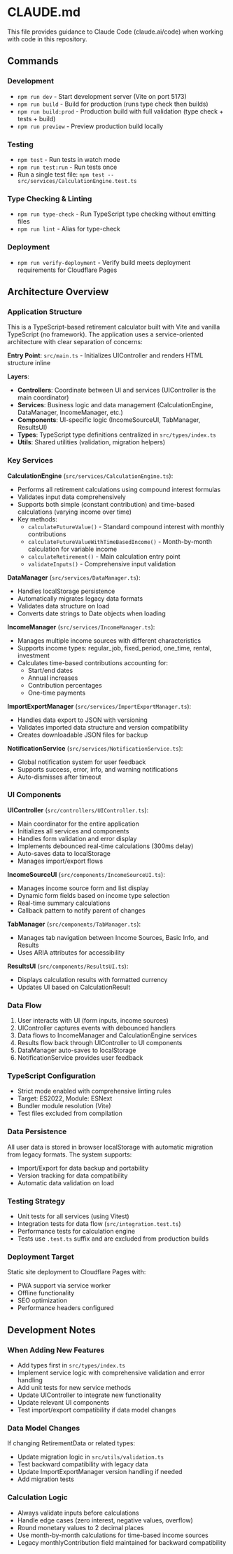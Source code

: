 # CLAUDE.md

This file provides guidance to Claude Code (claude.ai/code) when working with code in this repository.

## Commands

### Development
- `npm run dev` - Start development server (Vite on port 5173)
- `npm run build` - Build for production (runs type check then builds)
- `npm run build:prod` - Production build with full validation (type check + tests + build)
- `npm run preview` - Preview production build locally

### Testing
- `npm test` - Run tests in watch mode
- `npm run test:run` - Run tests once
- Run a single test file: `npm test -- src/services/CalculationEngine.test.ts`

### Type Checking & Linting
- `npm run type-check` - Run TypeScript type checking without emitting files
- `npm run lint` - Alias for type-check

### Deployment
- `npm run verify-deployment` - Verify build meets deployment requirements for Cloudflare Pages

## Architecture Overview

### Application Structure
This is a TypeScript-based retirement calculator built with Vite and vanilla TypeScript (no framework). The application uses a service-oriented architecture with clear separation of concerns:

**Entry Point**: `src/main.ts` - Initializes UIController and renders HTML structure inline

**Layers**:
- **Controllers**: Coordinate between UI and services (UIController is the main coordinator)
- **Services**: Business logic and data management (CalculationEngine, DataManager, IncomeManager, etc.)
- **Components**: UI-specific logic (IncomeSourceUI, TabManager, ResultsUI)
- **Types**: TypeScript type definitions centralized in `src/types/index.ts`
- **Utils**: Shared utilities (validation, migration helpers)

### Key Services

**CalculationEngine** (`src/services/CalculationEngine.ts`):
- Performs all retirement calculations using compound interest formulas
- Validates input data comprehensively
- Supports both simple (constant contribution) and time-based calculations (varying income over time)
- Key methods:
  - `calculateFutureValue()` - Standard compound interest with monthly contributions
  - `calculateFutureValueWithTimeBasedIncome()` - Month-by-month calculation for variable income
  - `calculateRetirement()` - Main calculation entry point
  - `validateInputs()` - Comprehensive input validation

**DataManager** (`src/services/DataManager.ts`):
- Handles localStorage persistence
- Automatically migrates legacy data formats
- Validates data structure on load
- Converts date strings to Date objects when loading

**IncomeManager** (`src/services/IncomeManager.ts`):
- Manages multiple income sources with different characteristics
- Supports income types: regular_job, fixed_period, one_time, rental, investment
- Calculates time-based contributions accounting for:
  - Start/end dates
  - Annual increases
  - Contribution percentages
  - One-time payments

**ImportExportManager** (`src/services/ImportExportManager.ts`):
- Handles data export to JSON with versioning
- Validates imported data structure and version compatibility
- Creates downloadable JSON files for backup

**NotificationService** (`src/services/NotificationService.ts`):
- Global notification system for user feedback
- Supports success, error, info, and warning notifications
- Auto-dismisses after timeout

### UI Components

**UIController** (`src/controllers/UIController.ts`):
- Main coordinator for the entire application
- Initializes all services and components
- Handles form validation and error display
- Implements debounced real-time calculations (300ms delay)
- Auto-saves data to localStorage
- Manages import/export flows

**IncomeSourceUI** (`src/components/IncomeSourceUI.ts`):
- Manages income source form and list display
- Dynamic form fields based on income type selection
- Real-time summary calculations
- Callback pattern to notify parent of changes

**TabManager** (`src/components/TabManager.ts`):
- Manages tab navigation between Income Sources, Basic Info, and Results
- Uses ARIA attributes for accessibility

**ResultsUI** (`src/components/ResultsUI.ts`):
- Displays calculation results with formatted currency
- Updates UI based on CalculationResult

### Data Flow
1. User interacts with UI (form inputs, income sources)
2. UIController captures events with debounced handlers
3. Data flows to IncomeManager and CalculationEngine services
4. Results flow back through UIController to UI components
5. DataManager auto-saves to localStorage
6. NotificationService provides user feedback

### TypeScript Configuration
- Strict mode enabled with comprehensive linting rules
- Target: ES2022, Module: ESNext
- Bundler module resolution (Vite)
- Test files excluded from compilation

### Data Persistence
All user data is stored in browser localStorage with automatic migration from legacy formats. The system supports:
- Import/Export for data backup and portability
- Version tracking for data compatibility
- Automatic data validation on load

### Testing Strategy
- Unit tests for all services (using Vitest)
- Integration tests for data flow (`src/integration.test.ts`)
- Performance tests for calculation engine
- Tests use `.test.ts` suffix and are excluded from production builds

### Deployment Target
Static site deployment to Cloudflare Pages with:
- PWA support via service worker
- Offline functionality
- SEO optimization
- Performance headers configured

## Development Notes

### When Adding New Features
- Add types first in `src/types/index.ts`
- Implement service logic with comprehensive validation and error handling
- Add unit tests for new service methods
- Update UIController to integrate new functionality
- Update relevant UI components
- Test import/export compatibility if data model changes

### Data Model Changes
If changing RetirementData or related types:
- Update migration logic in `src/utils/validation.ts`
- Test backward compatibility with legacy data
- Update ImportExportManager version handling if needed
- Add migration tests

### Calculation Logic
- Always validate inputs before calculations
- Handle edge cases (zero interest, negative values, overflow)
- Round monetary values to 2 decimal places
- Use month-by-month calculations for time-based income sources
- Legacy monthlyContribution field maintained for backward compatibility
